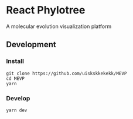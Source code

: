 # React Phylotree

A molecular evolution visualization platform

## Development

### Install

```
git clone https://github.com/uiskskkekekk/MEVP
cd MEVP
yarn
```

### Develop

```
yarn dev
```
